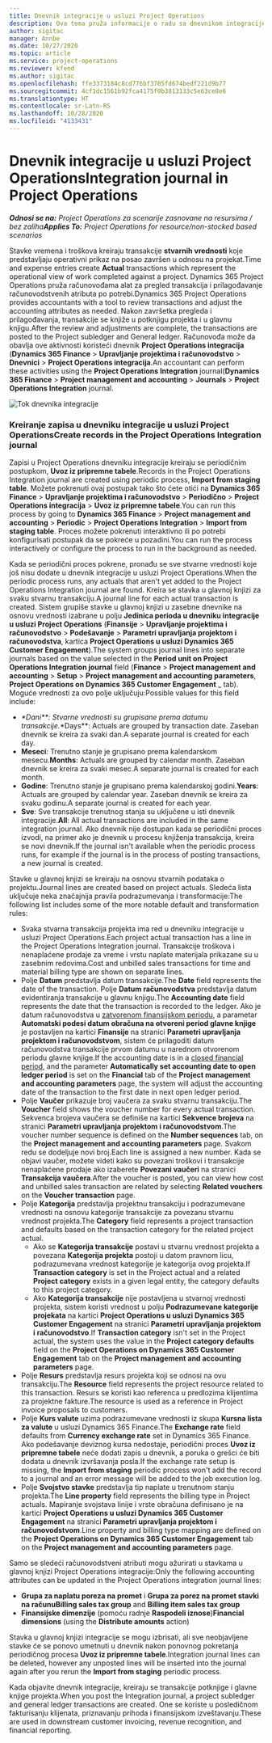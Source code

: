 ```yaml
---
title: Dnevnik integracije u usluzi Project Operations
description: Ova tema pruža informacije o radu sa dnevnikom integracije u usluzi Project Operations.
author: sigitac
manager: Annbe
ms.date: 10/27/2020
ms.topic: article
ms.service: project-operations
ms.reviewer: kfend
ms.author: sigitac
ms.openlocfilehash: ffe3373184c8cd776bf3705fd674bedf221d9b77
ms.sourcegitcommit: 4cf1dc1561b92fca4175f0b3813133c5e63ce8e6
ms.translationtype: HT
ms.contentlocale: sr-Latn-RS
ms.lasthandoff: 10/28/2020
ms.locfileid: "4133431"
---
```

# <a name="integration-journal-in-project-operations"></a><span data-ttu-id="500ed-103">Dnevnik integracije u usluzi Project Operations</span><span class="sxs-lookup"><span data-stu-id="500ed-103">Integration journal in Project Operations</span></span>

<span data-ttu-id="500ed-104">_**Odnosi se na:** Project Operations za scenarije zasnovane na resursima / bez zaliha_</span><span class="sxs-lookup"><span data-stu-id="500ed-104">_**Applies To:** Project Operations for resource/non-stocked based scenarios_</span></span>

<span data-ttu-id="500ed-105">Stavke vremena i troškova kreiraju transakcije **stvarnih vrednosti** koje predstavljaju operativni prikaz na posao završen u odnosu na projekat.</span><span class="sxs-lookup"><span data-stu-id="500ed-105">Time and expense entries create **Actual** transactions which represent the operational view of work completed against a project.</span></span> <span data-ttu-id="500ed-106">Dynamics 365 Project Operations pruža računovođama alat za pregled transakcija i prilagođavanje računovodstvenih atributa po potrebi.</span><span class="sxs-lookup"><span data-stu-id="500ed-106">Dynamics 365 Project Operations provides accountants with a tool to review transactions and adjust the accounting attributes as needed.</span></span> <span data-ttu-id="500ed-107">Nakon završetka pregleda i prilagođavanja, transakcije se knjiže u potknjigu projekta i u glavnu knjigu.</span><span class="sxs-lookup"><span data-stu-id="500ed-107">After the review and adjustments are complete, the transactions are posted to the Project subledger and General ledger.</span></span> <span data-ttu-id="500ed-108">Računovođa može da obavlja ove aktivnosti koristeći dnevnik **Project Operations integracija** (**Dynamics 365 Finance** > **Upravljanje projektima i računovodstvo** > **Dnevnici** > **Project Operations integracija**.</span><span class="sxs-lookup"><span data-stu-id="500ed-108">An accountant can perform these activities using the **Project Operations Integration** journal(**Dynamics 365 Finance** > **Project management and accounting** > **Journals** > **Project Operations Integration** journal.</span></span>

![Tok dnevnika integracije](./media/IntegrationJournal.png)

### <a name="create-records-in-the-project-operations-integration-journal"></a><span data-ttu-id="500ed-110">Kreiranje zapisa u dnevniku integracije u usluzi Project Operations</span><span class="sxs-lookup"><span data-stu-id="500ed-110">Create records in the Project Operations Integration journal</span></span>

<span data-ttu-id="500ed-111">Zapisi u Project Operations dnevniku integracije kreiraju se periodičnim postupkom, **Uvoz iz pripremne tabele**.</span><span class="sxs-lookup"><span data-stu-id="500ed-111">Records in the Project Operations Integration journal are created using periodic process, **Import from staging table**.</span></span> <span data-ttu-id="500ed-112">Možete pokrenuti ovaj postupak tako što ćete otići na **Dynamics 365 Finance** > **Upravljanje projektima i računovodstvo** > **Periodično** > **Project Operations integracija** > **Uvoz iz pripremne tabele**.</span><span class="sxs-lookup"><span data-stu-id="500ed-112">You can run this process by going to **Dynamics 365 Finance** > **Project management and accounting** > **Periodic** > **Project Operations Integration** > **Import from staging table**.</span></span> <span data-ttu-id="500ed-113">Proces možete pokrenuti interaktivno ili po potrebi konfigurisati postupak da se pokreće u pozadini.</span><span class="sxs-lookup"><span data-stu-id="500ed-113">You can run the process interactively or configure the process to run in the background as needed.</span></span>

<span data-ttu-id="500ed-114">Kada se periodični proces pokrene, pronađu se sve stvarne vrednosti koje još nisu dodate u dnevnik integracije u usluzi Project Operations.</span><span class="sxs-lookup"><span data-stu-id="500ed-114">When the periodic process runs, any actuals that aren't yet added to the Project Operations Integration journal are found.</span></span> <span data-ttu-id="500ed-115">Kreira se stavka u glavnoj knjizi za svaku stvarnu transakciju.</span><span class="sxs-lookup"><span data-stu-id="500ed-115">A journal line for each actual transaction is created.</span></span>
<span data-ttu-id="500ed-116">Sistem grupiše stavke u glavnoj knjizi u zasebne dnevnike na osnovu vrednosti izabrane u polju **Jedinica perioda u dnevniku integracije u usluzi Project Operations** (**Finansije** > **Upravljanje projektima i računovodstvo** > **Podešavanje** > **Parametri upravljanja projektom i računovodstva**, kartica **Project Operations u usluzi Dynamics 365 Customer Engagement**).</span><span class="sxs-lookup"><span data-stu-id="500ed-116">The system groups journal lines into separate journals based on the value selected in the **Period unit on Project Operations Integration journal** field (**Finance** > **Project management and accounting** > **Setup** > **Project management and accounting parameters**, **Project Operations on Dynamics 365 Customer Engagement** _ tab).</span></span> <span data-ttu-id="500ed-117">Moguće vrednosti za ovo polje uključuju:</span><span class="sxs-lookup"><span data-stu-id="500ed-117">Possible values for this field include:</span></span>

  - <span data-ttu-id="500ed-118">_\*Dani\*\*: Stvarne vrednosti su grupisane prema datumu transakcije.</span><span class="sxs-lookup"><span data-stu-id="500ed-118">_\*Days\*\*: Actuals are grouped by transaction date.</span></span> <span data-ttu-id="500ed-119">Zaseban dnevnik se kreira za svaki dan.</span><span class="sxs-lookup"><span data-stu-id="500ed-119">A separate journal is created for each day.</span></span>
  - <span data-ttu-id="500ed-120">**Meseci**: Trenutno stanje je grupisano prema kalendarskom mesecu.</span><span class="sxs-lookup"><span data-stu-id="500ed-120">**Months**: Actuals are grouped by calendar month.</span></span> <span data-ttu-id="500ed-121">Zaseban dnevnik se kreira za svaki mesec.</span><span class="sxs-lookup"><span data-stu-id="500ed-121">A separate journal is created for each month.</span></span>
  - <span data-ttu-id="500ed-122">**Godine**: Trenutno stanje je grupisano prema kalendarskoj godini.</span><span class="sxs-lookup"><span data-stu-id="500ed-122">**Years**: Actuals are grouped by calendar year.</span></span> <span data-ttu-id="500ed-123">Zaseban dnevnik se kreira za svaku godinu.</span><span class="sxs-lookup"><span data-stu-id="500ed-123">A separate journal is created for each year.</span></span>
  - <span data-ttu-id="500ed-124">**Sve**: Sve transakcije trenutnog stanja su uključene u isti dnevnik integracije.</span><span class="sxs-lookup"><span data-stu-id="500ed-124">**All**: All actual transactions are included in the same integration journal.</span></span> <span data-ttu-id="500ed-125">Ako dnevnik nije dostupan kada se periodični proces izvodi, na primer ako je dnevnik u procesu knjiženja transakcija, kreira se novi dnevnik.</span><span class="sxs-lookup"><span data-stu-id="500ed-125">If the journal isn't available when the periodic process runs, for example if the journal is in the process of posting transactions, a new journal is created.</span></span>

<span data-ttu-id="500ed-126">Stavke u glavnoj knjizi se kreiraju na osnovu stvarnih podataka o projektu.</span><span class="sxs-lookup"><span data-stu-id="500ed-126">Journal lines are created based on project actuals.</span></span> <span data-ttu-id="500ed-127">Sledeća lista uključuje neka značajnija pravila podrazumevanja i transformacije:</span><span class="sxs-lookup"><span data-stu-id="500ed-127">The following list includes some of the more notable default and transformation rules:</span></span>

  - <span data-ttu-id="500ed-128">Svaka stvarna transakcija projekta ima red u dnevniku integracije u usluzi Project Operations.</span><span class="sxs-lookup"><span data-stu-id="500ed-128">Each project actual transaction has a line in the Project Operations Integration journal.</span></span> <span data-ttu-id="500ed-129">Transakcije troškova i nenaplaćene prodaje za vreme i vrstu naplate materijala prikazane su u zasebnim redovima.</span><span class="sxs-lookup"><span data-stu-id="500ed-129">Cost and unbilled sales transactions for time and material billing type are shown on separate lines.</span></span>
  - <span data-ttu-id="500ed-130">Polje **Datum** predstavlja datum transakcije.</span><span class="sxs-lookup"><span data-stu-id="500ed-130">The **Date** field represents the date of the transaction.</span></span> <span data-ttu-id="500ed-131">Polje **Datum računovodstva** predstavlja datum evidentiranja transakcije u glavnu knjigu.</span><span class="sxs-lookup"><span data-stu-id="500ed-131">The **Accounting date** field represents the date that the transaction is recorded to the ledger.</span></span> <span data-ttu-id="500ed-132">Ako je datum računovodstva u [zatvorenom finansijskom periodu](https://docs.microsoft.com/dynamics365/finance/general-ledger/close-general-ledger-at-period-end), a parametar **Automatski podesi datum obračuna na otvoreni period glavne knjige** je postavljen na kartici **Finansije** na stranici **Parametri upravljanja projektom i računovodstvom**, sistem će prilagoditi datum računovodstva transakcije prvom datumu u narednom otvorenom periodu glavne knjige.</span><span class="sxs-lookup"><span data-stu-id="500ed-132">If the accounting date is in a [closed financial period](https://docs.microsoft.com/dynamics365/finance/general-ledger/close-general-ledger-at-period-end), and the parameter **Automatically set accounting date to open ledger period** is set on the **Financial** tab of the **Project management and accounting parameters** page, the system will adjust the accounting date of the transaction to the first date in next open ledger period.</span></span>
  - <span data-ttu-id="500ed-133">Polje **Vaučer** prikazuje broj vaučera za svaku stvarnu transakciju.</span><span class="sxs-lookup"><span data-stu-id="500ed-133">The **Voucher** field shows the voucher number for every actual transaction.</span></span> <span data-ttu-id="500ed-134">Sekvenca brojeva vaučera se definiše na kartici **Sekvence brojeva** na stranici **Parametri upravljanja projektom i računovodstvom**.</span><span class="sxs-lookup"><span data-stu-id="500ed-134">The voucher number sequence is defined on the **Number sequences** tab, on the **Project management and accounting parameters** page.</span></span> <span data-ttu-id="500ed-135">Svakom redu se dodeljuje novi broj.</span><span class="sxs-lookup"><span data-stu-id="500ed-135">Each line is assigned a new number.</span></span> <span data-ttu-id="500ed-136">Kada se objavi vaučer, možete videti kako su povezani troškovi i transakcije nenaplaćene prodaje ako izaberete **Povezani vaučeri** na stranici **Transakcija vaučera**.</span><span class="sxs-lookup"><span data-stu-id="500ed-136">After the voucher is posted, you can view how cost and unbilled sales transaction are related by selecting **Related vouchers** on the **Voucher transaction** page.</span></span>
  - <span data-ttu-id="500ed-137">Polje **Kategorija** predstavlja projektnu transakciju i podrazumevane vrednosti na osnovu kategorije transakcije za povezanu stvarnu vrednost projekta.</span><span class="sxs-lookup"><span data-stu-id="500ed-137">The **Category** field represents a project transaction and defaults based on the transaction category for the related project actual.</span></span>
    - <span data-ttu-id="500ed-138">Ako se **Kategorija transakcije** postavi u stvarnu vrednost projekta a povezana **Kategorija projekta** postoji u datom pravnom licu, podrazumevana vrednost kategorije je kategorija ovog projekta.</span><span class="sxs-lookup"><span data-stu-id="500ed-138">If **Transaction category** is set in the Project actual and a related **Project category** exists in a given legal entity, the category defaults to this project category.</span></span>
    - <span data-ttu-id="500ed-139">Ako **Kategorija transakcije** nije postavljena u stvarnoj vrednosti projekta, sistem koristi vrednost u polju **Podrazumevane kategorije projekata** na kartici **Project Operations u usluzi Dynamics 365 Customer Engagement** na stranici **Parametri upravljanja projektom i računovodstvo**.</span><span class="sxs-lookup"><span data-stu-id="500ed-139">If **Transaction category** isn't set in the Project actual, the system uses the value in the **Project category defaults** field on the **Project Operations on Dynamics 365 Customer Engagement** tab on the **Project management and accounting parameters** page.</span></span>
  - <span data-ttu-id="500ed-140">Polje **Resurs** predstavlja resurs projekta koji se odnosi na ovu transakciju.</span><span class="sxs-lookup"><span data-stu-id="500ed-140">The **Resource** field represents the project resource related to this transaction.</span></span> <span data-ttu-id="500ed-141">Resurs se koristi kao referenca u predlozima klijentima za projektne fakture.</span><span class="sxs-lookup"><span data-stu-id="500ed-141">The resource is used as a reference in Project invoice proposals to customers.</span></span>
  - <span data-ttu-id="500ed-142">Polje **Kurs valute** uzima podrazumevane vrednosti iz skupa **Kursna lista za valute** u usluzi Dynamics 365 Finance.</span><span class="sxs-lookup"><span data-stu-id="500ed-142">The **Exchange rate** field defaults from **Currency exchange rate** set in Dynamics 365 Finance.</span></span> <span data-ttu-id="500ed-143">Ako podešavanje deviznog kursa nedostaje, periodični proces **Uvoz iz pripremne tabele** neće dodati zapis u dnevnik, a poruka o grešci će biti dodata u dnevnik izvršavanja posla.</span><span class="sxs-lookup"><span data-stu-id="500ed-143">If the exchange rate setup is missing, the **Import from staging** periodic process won't add the record to a journal and an error message will be added to the job execution log.</span></span>
  - <span data-ttu-id="500ed-144">Polje **Svojstvo stavke** predstavlja tip naplate u trenutnom stanju projekta.</span><span class="sxs-lookup"><span data-stu-id="500ed-144">The **Line property** field represents the billing type in Project actuals.</span></span> <span data-ttu-id="500ed-145">Mapiranje svojstava linije i vrste obračuna definisano je na kartici **Project Operations u usluzi Dynamics 365 Customer Engagement** na stranici **Parametri upravljanja projektom i računovodstvom**.</span><span class="sxs-lookup"><span data-stu-id="500ed-145">Line property and billing type mapping are defined on the **Project Operations on Dynamics 365 Customer Engagement** tab on the **Project management and accounting parameters** page.</span></span>

<span data-ttu-id="500ed-146">Samo se sledeći računovodstveni atributi mogu ažurirati u stavkama u glavnoj knjizi Project Operations integracije:</span><span class="sxs-lookup"><span data-stu-id="500ed-146">Only the following accounting attributes can be updated in the Project Operations integration journal lines:</span></span>

- <span data-ttu-id="500ed-147">**Grupa za naplatu poreza na promet** i **Grupa za porez na promet stavki na računu**</span><span class="sxs-lookup"><span data-stu-id="500ed-147">**Billing sales tax group** and **Billing item sales tax group**</span></span>
- <span data-ttu-id="500ed-148">**Finansijske dimenzije** (pomoću radnje **Raspodeli iznose**)</span><span class="sxs-lookup"><span data-stu-id="500ed-148">**Financial dimensions** (using the **Distribute amounts** action)</span></span>

<span data-ttu-id="500ed-149">Stavka u glavnoj knjizi integracije se mogu izbrisati, ali sve neobjavljene stavke će se ponovo umetnuti u dnevnik nakon ponovnog pokretanja periodičnog procesa **Uvoz iz pripremne tabele**.</span><span class="sxs-lookup"><span data-stu-id="500ed-149">Integration journal lines can be deleted, however any unposted lines will be inserted into the journal again after you rerun the **Import from staging** periodic process.</span></span>

<span data-ttu-id="500ed-150">Kada objavite dnevnik integracije, kreiraju se transakcije potknjige i glavne knjige projekta.</span><span class="sxs-lookup"><span data-stu-id="500ed-150">When you post the Integration journal, a project subledger and general ledger transactions are created.</span></span> <span data-ttu-id="500ed-151">One se koriste u posledičnom fakturisanju klijenata, priznavanju prihoda i finansijskom izveštavanju.</span><span class="sxs-lookup"><span data-stu-id="500ed-151">These are used in downstream customer invoicing, revenue recognition, and financial reporting.</span></span>
